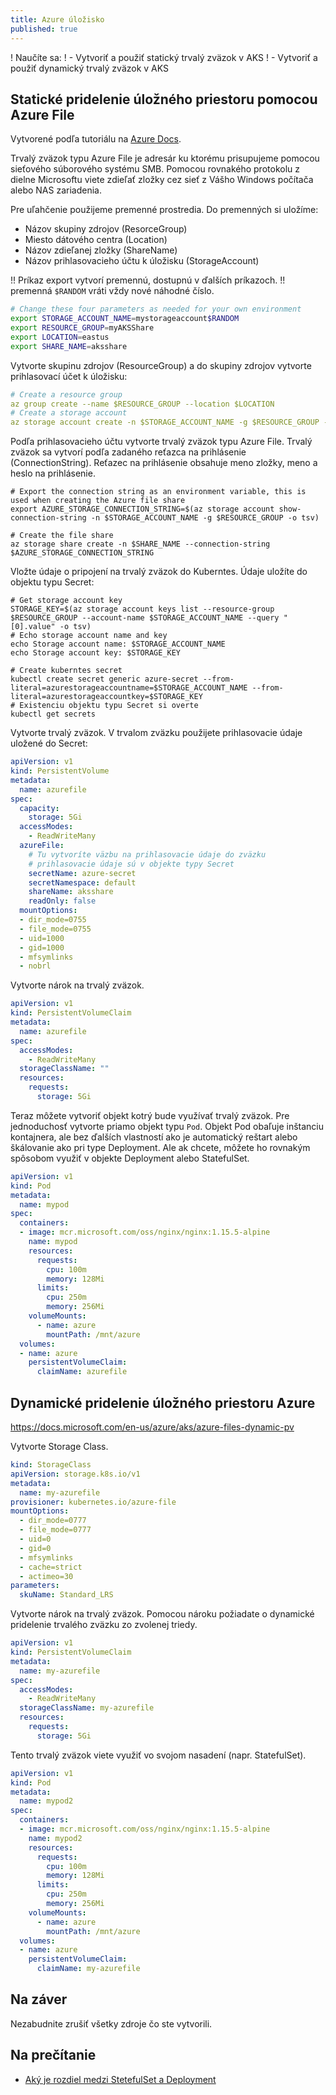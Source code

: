 ```yaml
---
title: Azure úložisko
published: true
---
```


! Naučíte sa:
! - Vytvoriť a použiť statický trvalý zväzok v AKS
! - Vytvoriť a použiť dynamický trvalý zväzok v AKS

## Statické pridelenie úložného priestoru pomocou Azure File

Vytvorené podľa tutoriálu na [Azure Docs](https://docs.microsoft.com/en-us/azure/aks/azure-files-volume).

Trvalý zväzok typu Azure File je adresár ku ktorému prisupujeme pomocou sieťového súborového systému SMB. Pomocou rovnakého protokolu z dielne Microsoftu viete zdieľať zložky cez sieť z Vášho Windows počítača alebo NAS zariadenia. 

Pre uľahčenie použijeme premenné prostredia. 
Do premenných si uložíme:

- Názov skupiny zdrojov (ResorceGroup)
- Miesto dátového centra (Location)
- Názov zdieľanej zložky (ShareName)
- Názov prihlasovacieho účtu k úložisku (StorageAccount)

!! Príkaz export vytvorí premennú, dostupnú v ďalších príkazoch. 
!! premenná `$RANDOM` vráti vždy nové náhodné číslo.

```bash
# Change these four parameters as needed for your own environment
export STORAGE_ACCOUNT_NAME=mystorageaccount$RANDOM
export RESOURCE_GROUP=myAKSShare
export LOCATION=eastus
export SHARE_NAME=aksshare
```

Vytvorte skupinu zdrojov (ResourceGroup) a do skupiny zdrojov vytvorte 
prihlasovací účet k úložisku:


```yaml
# Create a resource group
az group create --name $RESOURCE_GROUP --location $LOCATION
# Create a storage account
az storage account create -n $STORAGE_ACCOUNT_NAME -g $RESOURCE_GROUP -l $LOCATION --sku Standard_LRS
```

Podľa prihlasovacieho účtu vytvorte trvalý zväzok typu Azure File.
Trvalý zväzok sa vytvorí podľa zadaného reťazca na prihlásenie (ConnectionString).
Reťazec na prihlásenie obsahuje meno zložky, meno a heslo na prihlásenie.


```
# Export the connection string as an environment variable, this is used when creating the Azure file share
export AZURE_STORAGE_CONNECTION_STRING=$(az storage account show-connection-string -n $STORAGE_ACCOUNT_NAME -g $RESOURCE_GROUP -o tsv)

# Create the file share
az storage share create -n $SHARE_NAME --connection-string $AZURE_STORAGE_CONNECTION_STRING
```

Vložte údaje o pripojení na trvalý zväzok do Kuberntes.
Údaje uložíte do objektu typu Secret:

```
# Get storage account key
STORAGE_KEY=$(az storage account keys list --resource-group $RESOURCE_GROUP --account-name $STORAGE_ACCOUNT_NAME --query "[0].value" -o tsv)
# Echo storage account name and key
echo Storage account name: $STORAGE_ACCOUNT_NAME
echo Storage account key: $STORAGE_KEY

# Create kuberntes secret
kubectl create secret generic azure-secret --from-literal=azurestorageaccountname=$STORAGE_ACCOUNT_NAME --from-literal=azurestorageaccountkey=$STORAGE_KEY
# Existenciu objektu typu Secret si overte
kubectl get secrets
```

Vytvorte trvalý zväzok.
V trvalom zväzku použijete prihlasovacie údaje uložené do Secret:

```yaml
apiVersion: v1
kind: PersistentVolume
metadata:
  name: azurefile
spec:
  capacity:
    storage: 5Gi
  accessModes:
    - ReadWriteMany
  azureFile:
    # Tu vytvoríte väzbu na prihlasovacie údaje do zväzku
    # prihlasovacie údaje sú v objekte typy Secret
    secretName: azure-secret
    secretNamespace: default
    shareName: aksshare
    readOnly: false
  mountOptions:
  - dir_mode=0755
  - file_mode=0755
  - uid=1000
  - gid=1000
  - mfsymlinks
  - nobrl
```

Vytvorte nárok na trvalý zväzok. 

```yaml
apiVersion: v1
kind: PersistentVolumeClaim
metadata:
  name: azurefile
spec:
  accessModes:
    - ReadWriteMany
  storageClassName: ""
  resources:
    requests:
      storage: 5Gi
```

Teraz môžete vytvoriť objekt kotrý bude využívať trvalý zväzok. Pre jednoduchosť vytvorte priamo objekt typu `Pod`. Objekt Pod obaľuje inštanciu kontajnera, ale bez ďalších vlastností ako je automatický reštart alebo škálovanie ako pri type Deployment. Ale ak chcete, môžete ho rovnakým spôsobom využiť v objekte Deployment alebo StatefulSet.


```yaml
apiVersion: v1
kind: Pod
metadata:
  name: mypod
spec:
  containers:
  - image: mcr.microsoft.com/oss/nginx/nginx:1.15.5-alpine
    name: mypod
    resources:
      requests:
        cpu: 100m
        memory: 128Mi
      limits:
        cpu: 250m
        memory: 256Mi
    volumeMounts:
      - name: azure
        mountPath: /mnt/azure
  volumes:
  - name: azure
    persistentVolumeClaim:
      claimName: azurefile 
```


## Dynamické pridelenie úložného priestoru Azure

https://docs.microsoft.com/en-us/azure/aks/azure-files-dynamic-pv


Vytvorte Storage Class.

```yaml
kind: StorageClass
apiVersion: storage.k8s.io/v1
metadata:
  name: my-azurefile
provisioner: kubernetes.io/azure-file
mountOptions:
  - dir_mode=0777
  - file_mode=0777
  - uid=0
  - gid=0
  - mfsymlinks
  - cache=strict
  - actimeo=30
parameters:
  skuName: Standard_LRS
```

Vytvorte nárok na trvalý zväzok.
Pomocou nároku požiadate o dynamické pridelenie trvalého zväzku zo zvolenej triedy.

```yaml
apiVersion: v1
kind: PersistentVolumeClaim
metadata:
  name: my-azurefile
spec:
  accessModes:
    - ReadWriteMany
  storageClassName: my-azurefile
  resources:
    requests:
      storage: 5Gi
```

Tento trvalý zväzok viete využiť vo svojom nasadení (napr. StatefulSet).


```yaml
apiVersion: v1
kind: Pod
metadata:
  name: mypod2
spec:
  containers:
  - image: mcr.microsoft.com/oss/nginx/nginx:1.15.5-alpine
    name: mypod2
    resources:
      requests:
        cpu: 100m
        memory: 128Mi
      limits:
        cpu: 250m
        memory: 256Mi
    volumeMounts:
      - name: azure
        mountPath: /mnt/azure
  volumes:
  - name: azure
    persistentVolumeClaim:
      claimName: my-azurefile 
```

## Na záver

Nezabudnite zrušiť všetky zdroje čo ste vytvorili.


## Na prečítanie

- [Aký je rozdiel medzi StetefulSet a Deployment](https://medium.com/devops-mojo/kubernetes-difference-between-deployment-and-statefulset-in-k8s-deployments-vs-statefulsets-855f9e897091)
